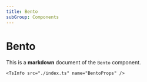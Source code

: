 ```yaml
---
title: Bento
subGroup: Components
---
```


# Bento

This is a **markdown** document of the `Bento` component.

<Demo src="./demos/demo1.tsx" />

```
<TsInfo src="./index.ts" name="BentoProps" />
```

